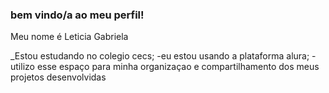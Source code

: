 ### bem vindo/a ao meu perfil!

Meu nome é Leticia Gabriela

_Estou estudando no colegio cecs;
-eu estou usando a  plataforma alura; 
-utilizo esse espaço para minha organizaçao e compartilhamento dos meus projetos desenvolvidas

